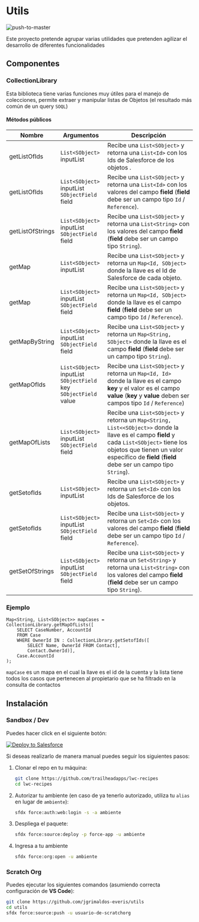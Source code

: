 # Utils
![push-to-master](https://github.com/jgrimaldos-everis/utils/workflows/push-to-master/badge.svg)

Este proyecto pretende agrupar varias utilidades que pretenden agilizar el desarrollo de diferentes funcionalidades

## Componentes

### CollectionLibrary

Esta biblioteca tiene varias funciones muy útiles para el manejo de colecciones, permite extraer y manipular listas de Objetos (el resultado más común de un query `SOQL`)

#### Métodos públicos

| Nombre           | Argumentos                                                                  | Descripción                                                                                                                                                                                                                                  |
| ---------------- | --------------------------------------------------------------------------- | -------------------------------------------------------------------------------------------------------------------------------------------------------------------------------------------------------------------------------------------- |
| getListOfIds     | `List<SObject>` inputList                                                   | Recibe una `List<SObject>` y retorna una `List<Id>` con los Ids de Salesforce de los objetos .                                                                                                                                               |
| getListOfIds     | `List<SObject>` inputList<br />`SObjectField` field                         | Recibe una `List<SObject>` y retorna una `List<Id>` con los valores del campo **field** (**field** debe ser un campo tipo `Id` / `Reference`).                                                                                               |
| getListOfStrings | `List<SObject>` inputList<br />`SObjectField` field                         | Recibe una `List<SObject>` y retorna una `List<String>` con los valores del campo **field** (**field** debe ser un campo tipo `String`).                                                                                                     |
| getMap           | `List<SObject>` inputList                                                   | Recibe una `List<SObject>` y retorna un `Map<Id, SObject>` donde la llave es el Id de Salesforce de cada objeto.                                                                                                                             |
| getMap           | `List<SObject>` inputList<br />`SObjectField` field                         | Recibe una `List<SObject>` y retorna un `Map<Id, SObject>` donde la llave es el campo **field** (**field** debe ser un campo tipo `Id` / `Reference`).                                                                                       |
| getMapByString   | `List<SObject>` inputList<br />`SObjectField` field                         | Recibe una `List<SObject>` y retorna un `Map<String, SObject>` donde la llave es el campo **field** (**field** debe ser un campo tipo `String`).                                                                                             |
| getMapOfIds      | `List<SObject>` inputList<br />`SObjectField` key<br />`SObjectField` value | Recibe una `List<SObject>` y retorna un `Map<Id, Id>` donde la llave es el campo **key** y el valor es el campo **value** (**key** y **value** deben ser campos tipo `Id` / `Reference`)                                                     |
| getMapOfLists    | `List<SObject>` inputList<br />`SObjectField` field                         | Recibe una `List<SObject>` y retorna un `Map<String, List<<SObject>>` donde la llave es el campo **field** y cada `List<SObject>` tiene los objetos que tienen un valor específico de **field** (**field** debe ser un campo tipo `String`). |
| getSetofIds      | `List<SObject>` inputList                                                   | Recibe una `List<SObject>` y retorna un `Set<Id>` con los Ids de Salesforce de los objetos.                                                                                                                                                  |
| getSetofIds      | `List<SObject>` inputList<br />`SObjectField` field                         | Recibe una `List<SObject>` y retorna un `Set<Id>` con los valores del campo **field** (**field** debe ser un campo tipo `Id` / `Reference`).                                                                                                 |
| getSetOfStrings  | `List<SObject>` inputList<br />`SObjectField` field                         | Recibe una `List<SObject>` y retorna un `Set<String>` y retorna una `List<String>` con los valores del campo **field** (**field** debe ser un campo tipo `String`).                                                                          |

### Ejemplo

```apex
Map<String, List<SObject>> mapCases = CollectionLibrary.getMapOfLists([
    SELECT CaseNumber, AccountId
    FROM Case
    WHERE OwnerId IN : CollectionLibrary.getSetofIds([
        SELECT Name, OwnerId FROM Contact],
        Contact.OwnerId)],
    Case.AccountId
);
```

`mapCase` es un mapa en el cual la llave es el id de la cuenta y la lista tiene todos los casos que pertenecen al propietario que se ha filtrado en la consulta de contactos

## Instalación

### Sandbox / Dev

Puedes hacer click en el siguiente botón:

<a href="https://githubsfdeploy.herokuapp.com?owner=jgrimaldos-everis&repo=utils&ref=v1.0">
  <img alt="Deploy to Salesforce"
       src="https://raw.githubusercontent.com/afawcett/githubsfdeploy/master/deploy.png">
</a>

Si deseas realizarlo de manera manual puedes seguir los siguientes pasos:

1. Clonar el repo en tu máquina:
   ```bash
   git clone https://github.com/trailheadapps/lwc-recipes
   cd lwc-recipes
   ```
2. Autorizar tu ambiente (en caso de ya tenerlo autorizado, utiliza tu `alias` en lugar de `ambiente`):
   ```bash
   sfdx force:auth:web:login -s -a ambiente
   ```
3. Despliega el paquete:
   ```bash
   sfdx force:source:deploy -p force-app -u ambiente
   ```
4. Ingresa a tu ambiente
   ```bash
   sfdx force:org:open -u ambiente
   ```

### Scratch Org

Puedes ejecutar los siguientes comandos (asumiendo correcta configuración de **VS Code**):

```bash
git clone https://github.com/jgrimaldos-everis/utils
cd utils
sfdx force:source:push -u usuario-de-scratchorg
```

